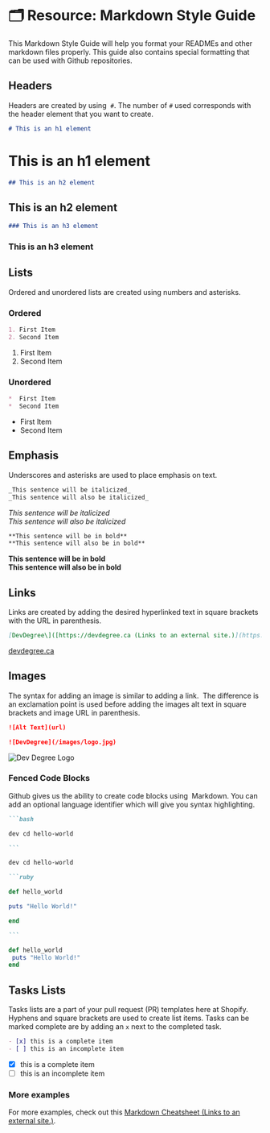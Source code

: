 # 🗂️ Resource: Markdown Style Guide

This Markdown Style Guide will help you format your READMEs and other markdown files properly. This guide also contains special formatting that can be used with Github repositories.

## Headers

Headers are created by using  `#`. The number of `#` used corresponds with the header element that you want to create.

```markdown
# This is an h1 element
```

# This is an h1 element

```markdown
## This is an h2 element
```

## This is an h2 element

```markdown
### This is an h3 element
```

### This is an h3 element

## Lists

Ordered and unordered lists are created using numbers and asterisks.

### Ordered

```markdown
1. First Item
2. Second Item
```

1. First Item
2. Second Item

### Unordered

```markdown
*  First Item  
*  Second Item
```

- First Item
- Second Item

## Emphasis

Underscores and asterisks are used to place emphasis on text.

```markdown
_This sentence will be italicized_
_This sentence will also be italicized_
```

_This sentence will be italicized_  
_This sentence will also be italicized_

```markdown
**This sentence will be in bold**  
**This sentence will also be in bold**
```

**This sentence will be in bold**  
**This sentence will also be in bold**

## Links

Links are created by adding the desired hyperlinked text in square brackets with the URL in parenthesis.

```markdown
[DevDegree\]([https://devdegree.ca (Links to an external site.)](https://devdegree.ca))
```

[devdegree.ca](https://devdegree.ca)

## Images

The syntax for adding an image is similar to adding a link.  The difference is an exclamation point is used before adding the images alt text in square brackets and image URL in parenthesis.

```markdown
![Alt Text](url)

![DevDegree](/images/logo.jpg)
```

![Dev Degree Logo](https://screenshot.click/hi27-35-llx30zv-o67tu6pck.jpg)

### Fenced Code Blocks

Github gives us the ability to create code blocks using  Markdown. You can add an optional language identifier which will give you syntax highlighting.

````markdown
```bash

dev cd hello-world

```
````

```bash
dev cd hello-world
```

````markdown
```ruby

def hello_world

puts "Hello World!"

end

```
````

```ruby
def hello_world
 puts "Hello World!"
end
```

## Tasks Lists

Tasks lists are a part of your pull request (PR) templates here at Shopify. Hyphens and square brackets are used to create list items. Tasks can be marked complete are by adding an `x` next to the completed task.

```markdown
- [x] this is a complete item
- [ ] this is an incomplete item
```

- [x] this is a complete item
- [ ] this is an incomplete item

### More examples

For more examples, check out this [Markdown Cheatsheet (Links to an external site.)](https://guides.github.com/pdfs/markdown-cheatsheet-online.pdf).
